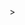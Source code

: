 <html>
<body style="margin" border:"0" padding: 0;">
 <table align="center" border="0" cellpadding="0" cellspacing="0" height="100%" width="600px" id="backgroundTable">>
   <tr></td>
    <table>
      <h2 class="h5"><span align="justify" style="font-size:10px">

Greeting from ASEAN Youth Organization!

ASEAN Youth Organization is established with the objectives of promoting international understanding and goodwill parallel to the ASEAN Motto, and constituting one vision, one identity and one community. Under ASEAN Youth Organization (A.Y.O.) name, We are committed to bring more awareness of ASEAN Community towards society particularly Youths in ASEAN. To learn more about our organization, please refer to our official page.

In the end of January 2019, ASEAN Youth Organization together with Fakultas Sastra, Universitas  Kristen Indonesia will organize a Competition for High School students in Greater Jakarta with the theme YES to ASEAN 2019: ASEAN Through Millennials' Eyes.

We would like to invite your school to participate in this competition by sending your students. There will be several competitions such as Wall magazine, Speech contest, Story telling, Essay writing, and News report competition.

Kindly check the competition detail by clicking the banner bellow or visit our website www.aseanyouth.net/yestoasean/ </h2>
<table border="0" cellpadding="5" cellspacing="0" width="600" id="templateBody">
	 <a href="https://aseanyouth.net/yestoasean/" target"_blank"><img src="https://aseanyouthnet.files.wordpress.com/2018/12/Size828x315-For-Event-1.png"</a>
      </table>
     </td>
    </tr>
      <tr>
       <td align="center" valign="top">
         <table border="0" cellpading="0" cellspacing="0" width="900" id="templateFooter">
          <tr>
           <td valign="top" class="footercontent">
            <table border="0" cellpadding="0" cellspacing="0" width="900" id="templateFooter">
             <tr>
              <td valign="top" class="FooterContent">
               <table border="0" cellpadding="0" cellspacing="0" width="900">
                <tr>
                 <td align="center" colspan="2" valign="middle" id="social" bgcolor="#FFFFFF">
                  <div mc:edit="std_social">
                   <h4 class="h4"><span style="font-size:12px"> &nbsp;<a href="https://twitter.com/ayoasean">Follow our Twitter</a> | <a href="https://www.facebook.com/pg/ASEANCommunity">Like our Facebook</a> | <a href="https://www.instagram.com/ayoasean/">Follow our Instagram</a></span>&nbsp;</h4>
                  </div>
                 </td>
                </tr>
                <tr>
                 <td align="center" valign="middle" width="900" bgcolor="#fffef4">
                  <div mc:edit="std_footer">
		   <h4 class="h4"><span style="font-size:12px">Copyright &copy; | 2018 | A.Y.O.<br/><b>All rights reserved</b></span></h6>
                  </div>
                 </td>
                 <td align="center" valign="middle" width="600" id="otherInformation" bgcolor="#fffef4">
                  <div mc:edit="OtherInformation">
                   <h4 class="h4"><span style="font-size:12px">If you have any question, email to:<br/><b>info@aseanyouth.net</b></span></h6>
                  </div>
                 </td>
                </tr>
                <tr>
                 <td colspan="2" align="center" valign="middle" id="utility" bgcolor="#fffef4">
                  <div mc:edit="std_utility">
                    &nbsp;<span style="font-size:10px"><a href="https://aseanyouth.net/unsubscribe-form/">click here to unsubscribe</a></span>
                  </div>
                 </td>
                </tr>
               </table>  
              </td>
             </tr>
            </table>
           </td>
          </tr>
         </table>
        <br/>
       </td>
      </tr>
     </table><img src="https://aseanyouthnet.files.wordpress.com/2018/12/circletopside.png">
    </body>
</html>

